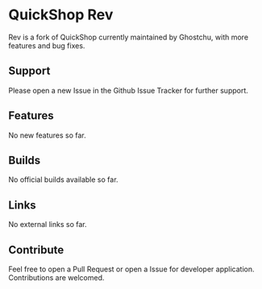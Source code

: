 # QuickShop Rev
Rev is a fork of QuickShop currently maintained by Ghostchu, with more features and bug fixes.  

## Support
Please open a new Issue in the Github Issue Tracker for further support.

## Features
No new features so far.

## Builds
No official builds available so far.

## Links
No external links so far.

## Contribute
Feel free to open a Pull Request or open a Issue for developer application. Contributions are welcomed.
